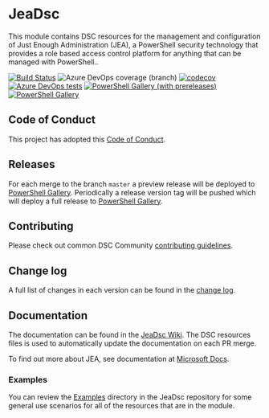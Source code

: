 # JeaDsc

This module contains DSC resources for the management and configuration of
Just Enough Administration (JEA), a PowerShell security technology that
provides a role based access control platform for anything that can be
managed with PowerShell..

[![Build Status](https://dev.azure.com/dsccommunity/JeaDsc/_apis/build/status/dsccommunity.JeaDsc?branchName=master)](https://dev.azure.com/dsccommunity/JeaDsc/_build/latest?definitionId=38&branchName=master)
![Azure DevOps coverage (branch)](https://img.shields.io/azure-devops/coverage/dsccommunity/JeaDsc/38/master)
[![codecov](https://codecov.io/gh/dsccommunity/JeaDsc/branch/master/graph/badge.svg)](https://codecov.io/gh/dsccommunity/JeaDsc)
[![Azure DevOps tests](https://img.shields.io/azure-devops/tests/dsccommunity/JeaDsc/38/master)](https://dsccommunity.visualstudio.com/JeaDsc/_test/analytics?definitionId=38&contextType=build)
[![PowerShell Gallery (with prereleases)](https://img.shields.io/powershellgallery/vpre/JeaDsc?label=JeaDsc%20Preview)](https://www.powershellgallery.com/packages/JeaDsc/)
[![PowerShell Gallery](https://img.shields.io/powershellgallery/v/JeaDsc?label=JeaDsc)](https://www.powershellgallery.com/packages/JeaDsc/)

## Code of Conduct

This project has adopted this [Code of Conduct](CODE_OF_CONDUCT.md).

## Releases

For each merge to the branch `master` a preview release will be
deployed to [PowerShell Gallery](https://www.powershellgallery.com/).
Periodically a release version tag will be pushed which will deploy a
full release to [PowerShell Gallery](https://www.powershellgallery.com/).

## Contributing

Please check out common DSC Community [contributing guidelines](https://dsccommunity.org/guidelines/contributing).

## Change log

A full list of changes in each version can be found in the [change log](CHANGELOG.md).

## Documentation

The documentation can be found in the [JeaDsc Wiki](https://github.com/dsccommunity/JeaDsc/wiki).
The DSC resources files is used to automatically update the documentation 
on each PR merge.

To find out more about JEA, see documentation at [Microsoft Docs](https://docs.microsoft.com/en-us/powershell/scripting/learn/remoting/jea/overview).

### Examples

You can review the [Examples](/source/Examples) directory in the JeaDsc repository
for some general use scenarios for all of the resources that are in the module.
